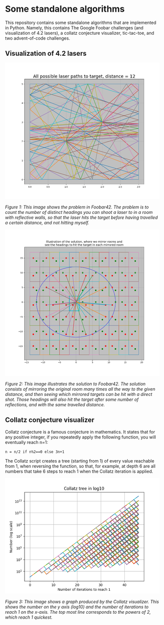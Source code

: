# Some standalone algorithms

This repository contains some standalone algorithms that are implemented in Python.
Namely, this contains The Google Foobar challenges (and visualization of 4.2 lasers), a collatz conjecture visualizer, tic-tac-toe, and two advent-of-code challenges.

## Visualization of 4.2 lasers

![Visualization of 4.2 lasers](foobar42-paths-to-target.png)

*Figure 1: This image shows the problem in Foobar42. The problem is to count the number of distinct headings you can shoot a laser to in a room with reflective walls, so that the laser hits the target before having travelled a certain distance, and not hitting myself.*

![Visualization of 4.2 lasers](foobar42-mirrored-rooms-and-headings.png)

*Figure 2: This image illustrates the solution to Foobar42. The solution consists of mirroring the original room many times all the way to the given distance, and then seeing which mirrored targets can be hit with a direct shot. Those headings will also hit the target after some number of reflections, and with the same travelled distance.*

## Collatz conjecture visualizer
Collatz conjecture is a famous conjecture in mathematics. It states that for any positive integer, if you repeatedly apply the following function, you will eventually reach n=1:
```
n = n/2 if n%2==0 else 3n+1
```

The Collatz script creates a tree (starting from 1) of every value reachable from 1, when reversing the function, so that, for example, at depth 6 are all numbers that take 6 steps to reach 1 when the Collatz iteration is applied.

![Collatz conjecture visualizer](collatz-tree.png)

*Figure 3: This image shows a graph produced by the Collatz visualizer. This shows the number on the y axis (log10) and the number of iterations to reach 1 on the x-axis. The top most line corresponds to the powers of 2, which reach 1 quickest.*
